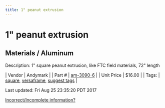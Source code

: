 ```yaml
---
title: 1" peanut extrusion
---
```


# 1" peanut extrusion
## Materials / Aluminum
Description: 	1" square peanut extrusion, like FTC field materials, 72" length 

| Vendor | Andymark | 
| Part # | [am-3090-6](http://www.andymark.com/peanut-extrusion-frame-72-inch-p/am-3090-6.htm) | 
| Unit Price | $16.00 | 
| Tags: | [square](https://jgermita.github.io/frc-parts/search/?q=square), [versaframe](https://jgermita.github.io/frc-parts/search/?q=versaframe), [suggest tags](https://docs.google.com/forms/d/e/1FAIpQLSeWyY8v3RgOty-MyWmh9U0iivNYN_molChYyS-0U-o-kOAv_g/viewform) | 

Last updated: Fri Aug 25 23:35:20 PDT 2017

 [Incorrect/Incomplete information?](https://docs.google.com/forms/d/e/1FAIpQLSeWyY8v3RgOty-MyWmh9U0iivNYN_molChYyS-0U-o-kOAv_g/viewform)